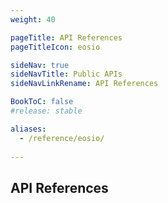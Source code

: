 ```yaml
---
weight: 40

pageTitle: API References
pageTitleIcon: eosio

sideNav: true
sideNavTitle: Public APIs
sideNavLinkRename: API References

BookToC: false
#release: stable

aliases:
  - /reference/eosio/
  
---
```


## API References

